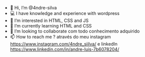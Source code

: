 - 👋 Hi, I’m @4ndre-silva
- 💻 I have knowledge and experience with wordpress
- 👀 I’m interested in  HTML, CSS and JS 
- 🌱 I’m currently learning  HTML and CSS
-  💞️ I’m looking to collaborate  com todo conhecimento adquirido
- 📫 How to reach me ? através do  meu instagram https://www.instagram.com/4ndre_siilva/ e linkedIn https://www.linkedin.com/in/andre-luis-7b6078204/

<!---
4ndre-silva/4ndre-silva is a ✨ special ✨ repository because its `README.md` (this file) appears on your GitHub profile.
You can click the Preview link to take a look at your changes.
--->
